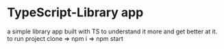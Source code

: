 # TypeScript-Library app
a simple library app built with TS to understand it more and get better at it. 
to run project clone => npm i => npm start